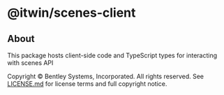 # @itwin/scenes-client

## About

This package hosts client-side code and TypeScript types for interacting with scenes API

Copyright © Bentley Systems, Incorporated. All rights reserved. See [LICENSE.md](./LICENSE.md) for license terms and full copyright notice.
